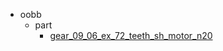 * oobb
  * part
    * [gear_09_06_ex_72_teeth_sh_motor_n20](oobb/part/gear_09_06_ex_72_teeth_sh_motor_n20)
